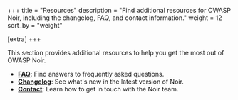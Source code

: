 +++
title = "Resources"
description = "Find additional resources for OWASP Noir, including the changelog, FAQ, and contact information."
weight = 12
sort_by = "weight"

[extra]
+++

This section provides additional resources to help you get the most out of OWASP Noir.

*   **[FAQ](faq/)**: Find answers to frequently asked questions.
*   **[Changelog](changelog/)**: See what's new in the latest version of Noir.
*   **[Contact](contact/)**: Learn how to get in touch with the Noir team.
